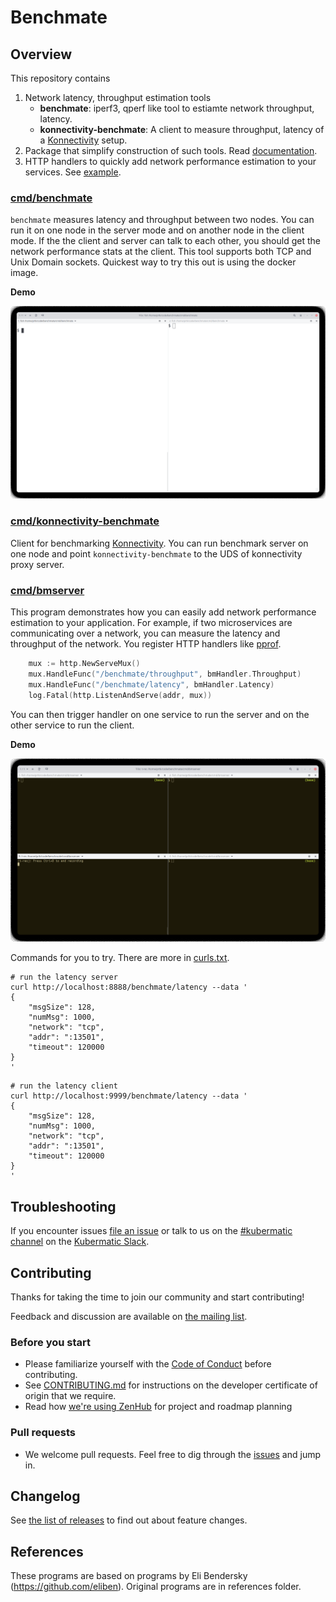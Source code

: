 # Benchmate

## Overview
This repository contains 
1. Network latency, throughput estimation tools
   - **benchmate**: iperf3, qperf like tool to estiamte network throughput, latency.
   - **konnectivity-benchmate**: A client to measure throughput, latency of a [Konnectivity](https://kubernetes.io/docs/tasks/extend-kubernetes/setup-konnectivity/) setup.
2. Package that simplify construction of such tools. Read [documentation](https://pkg.go.dev/github.com/kubermatic/benchmate/). 
3. HTTP handlers to quickly add network performance estimation to your services. See [example](https://github.com/kubermatic/benchmate/blob/master/cmd/bmserver/main.go).


### [cmd/benchmate](cmd/benchmate)
`benchmate` measures latency and throughput between two nodes. You can run it on one node in the server mode and on
another node in the client mode. If the the client and server can talk to each other, you should get the network
performance stats at the client. This tool supports both TCP and Unix Domain sockets. Quickest way to try this out is using the docker image. 

**Demo**

![./hacks/localhost-benchmate.gif](./hack/localhost-benchmate.gif) 


### [cmd/konnectivity-benchmate](cmd/konnectivity-benchmate)
Client for benchmarking [Konnectivity](https://kubernetes.io/docs/tasks/extend-kubernetes/setup-konnectivity/). You can
run benchmark server on one node and point `konnectivity-benchmate` to the UDS of konnectivity proxy server.

### [cmd/bmserver](cmd/bmserver)
This program demonstrates how you can easily add network performance estimation to your application. For example, if two
microservices are communicating over a network, you can measure the latency and throughput of the network. You register
HTTP handlers like [pprof](https://pkg.go.dev/net/http/pprof). 
```go
	mux := http.NewServeMux()
	mux.HandleFunc("/benchmate/throughput", bmHandler.Throughput)
	mux.HandleFunc("/benchmate/latency", bmHandler.Latency)
	log.Fatal(http.ListenAndServe(addr, mux))
```

You can then trigger handler on one service to run the
server and on the other service to run the client.

**Demo**

![./hack/bmserver-localhost.gif](./hack/bmserver-localhost.gif)

Commands for you to try. There are more in [curls.txt](./hack/curls.txt).
```
# run the latency server 
curl http://localhost:8888/benchmate/latency --data '
{
    "msgSize": 128,
    "numMsg": 1000,
    "network": "tcp",
    "addr": ":13501",
    "timeout": 120000
}
'
``` 

```
# run the latency client 
curl http://localhost:9999/benchmate/latency --data '
{
    "msgSize": 128,
    "numMsg": 1000,
    "network": "tcp",
    "addr": ":13501",
    "timeout": 120000
}
'
```



## Troubleshooting

If you encounter issues [file an issue][1] or talk to us on the [#kubermatic channel][12] on the [Kubermatic Slack][15].

## Contributing

Thanks for taking the time to join our community and start contributing!

Feedback and discussion are available on [the mailing list][11].

### Before you start

* Please familiarize yourself with the [Code of Conduct][4] before contributing.
* See [CONTRIBUTING.md][2] for instructions on the developer certificate of origin that we require.
* Read how [we're using ZenHub][13] for project and roadmap planning

### Pull requests

* We welcome pull requests. Feel free to dig through the [issues][1] and jump in.

## Changelog

See [the list of releases][3] to find out about feature changes.

## References

These programs are based on programs by Eli Bendersky (https://github.com/eliben). Original programs are in references
folder.


[1]: https://github.com/kubermatic/benchmate/issues

[2]: https://github.com/kubermatic/benchmate/blob/master/CONTRIBUTING.md

[3]: https://github.com/kubermatic/benchmate/releases

[4]: https://github.com/kubermatic/benchmate/blob/master/CODE_OF_CONDUCT.md

[11]: https://groups.google.com/forum/#!forum/kubermatic-dev

[12]: https://kubermatic.slack.com/messages/kubermatic

[13]: https://github.com/kubermatic/benchmate/blob/master/Zenhub.md

[15]: http://slack.kubermatic.io/

